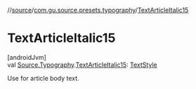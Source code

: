 //[source](../../index.md)/[com.gu.source.presets.typography](index.md)/[TextArticleItalic15](-text-article-italic15.md)

# TextArticleItalic15

[androidJvm]\
val [Source.Typography](../com.gu.source/-source/-typography/index.md).[TextArticleItalic15](-text-article-italic15.md): [TextStyle](https://developer.android.com/reference/kotlin/androidx/compose/ui/text/TextStyle.html)

Use for article body text.
